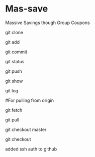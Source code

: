 # Mas-save
Massive Savings though Group Coupons

git clone

git add

git commit

git status

git push

git show 

git log

#For pulling from origin

git fetch

git pull

git checkout master

git checkout <hadcode of the verion>

added ssh auth to github
